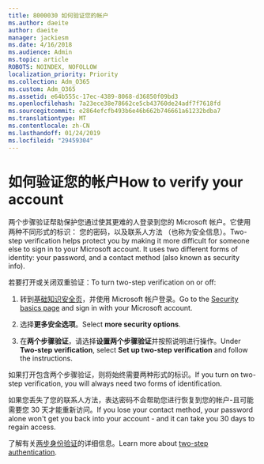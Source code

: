 ```yaml
---
title: 8000030 如何验证您的帐户
ms.author: daeite
author: daeite
manager: jackiesm
ms.date: 4/16/2018
ms.audience: Admin
ms.topic: article
ROBOTS: NOINDEX, NOFOLLOW
localization_priority: Priority
ms.collection: Adm_O365
ms.custom: Adm_O365
ms.assetid: e64b555c-17ec-4389-8068-d36850f09bd3
ms.openlocfilehash: 7a23ece38e78662ce5cb43760de24adf7f7618fd
ms.sourcegitcommit: e2864efcfb493b6e46b662b746661a61232bdba7
ms.translationtype: MT
ms.contentlocale: zh-CN
ms.lasthandoff: 01/24/2019
ms.locfileid: "29459304"
---
```

# <a name="how-to-verify-your-account"></a><span data-ttu-id="6bd43-102">如何验证您的帐户</span><span class="sxs-lookup"><span data-stu-id="6bd43-102">How to verify your account</span></span>

<span data-ttu-id="6bd43-p101">两个步骤验证帮助保护您通过使其更难的人登录到您的 Microsoft 帐户。它使用两种不同形式的标识： 您的密码，以及联系人方法 （也称为安全信息）。</span><span class="sxs-lookup"><span data-stu-id="6bd43-p101">Two-step verification helps protect you by making it more difficult for someone else to sign in to your Microsoft account. It uses two different forms of identity: your password, and a contact method (also known as security info).</span></span> 
  
<span data-ttu-id="6bd43-105">若要打开或关闭双重验证：</span><span class="sxs-lookup"><span data-stu-id="6bd43-105">To turn two-step verification on or off:</span></span>
  
1. <span data-ttu-id="6bd43-106">转到[基础知识安全页](https://go.microsoft.com/fwlink/?linkid=842325)，并使用 Microsoft 帐户登录。</span><span class="sxs-lookup"><span data-stu-id="6bd43-106">Go to the [Security basics page](https://go.microsoft.com/fwlink/?linkid=842325) and sign in with your Microsoft account.</span></span> 
    
2. <span data-ttu-id="6bd43-107">选择**更多安全选项**。</span><span class="sxs-lookup"><span data-stu-id="6bd43-107">Select **more security options**.</span></span> 
    
3. <span data-ttu-id="6bd43-108">在**两个步骤验证**，请选择**设置两个步骤验证**并按照说明进行操作。</span><span class="sxs-lookup"><span data-stu-id="6bd43-108">Under **Two-step verification**, select **Set up two-step verification** and follow the instructions.</span></span> 
    
<span data-ttu-id="6bd43-109">如果打开包含两个步骤验证，则将始终需要两种形式的标识。</span><span class="sxs-lookup"><span data-stu-id="6bd43-109">If you turn on two-step verification, you will always need two forms of identification.</span></span>
  
<span data-ttu-id="6bd43-110">如果您丢失了您的联系人方法，表达密码不会帮助您进行恢复到您的帐户-且可能需要您 30 天才能重新访问。</span><span class="sxs-lookup"><span data-stu-id="6bd43-110">If you lose your contact method, your password alone won't get you back into your account - and it can take you 30 days to regain access.</span></span> 
  
<span data-ttu-id="6bd43-111">了解有关[两步身份验证](https://go.microsoft.com/fwlink/?linkid=872270)的详细信息。</span><span class="sxs-lookup"><span data-stu-id="6bd43-111">Learn more about [two-step authentication](https://go.microsoft.com/fwlink/?linkid=872270).</span></span>
  

